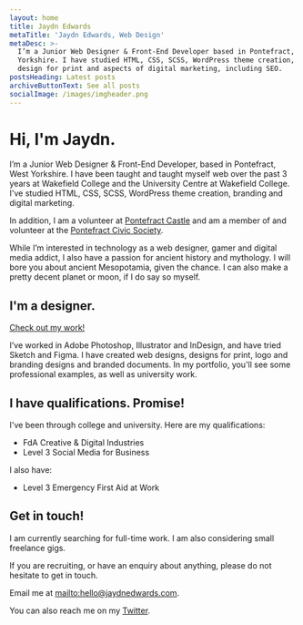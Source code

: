 ```yaml
---
layout: home
title: Jaydn Edwards
metaTitle: 'Jaydn Edwards, Web Design'
metaDesc: >-
  I’m a Junior Web Designer & Front-End Developer based in Pontefract, West
  Yorkshire. I have studied HTML, CSS, SCSS, WordPress theme creation, some
  design for print and aspects of digital marketing, including SEO.
postsHeading: Latest posts
archiveButtonText: See all posts
socialImage: /images/imgheader.png
---
```

# Hi, I'm Jaydn.

I’m a Junior Web Designer & Front-End Developer, based in Pontefract, West Yorkshire. I have been taught and taught myself web over the past 3 years at Wakefield College and the University Centre at Wakefield College. I've studied HTML, CSS, SCSS, WordPress theme creation, branding and digital marketing.

In addition, I am a volunteer at [Pontefract Castle](https://www.pontefractcastle.co.uk/) and am a member of and volunteer at the [Pontefract Civic Society](https://www.pontefractcivicsociety.org.uk/).

While I’m interested in technology as a web designer, gamer and digital media addict, I also have a passion for ancient history and mythology. I will bore you about ancient Mesopotamia, given the chance. I can also make a pretty decent planet or moon, if I do say so myself.

## I'm a designer.

[Check out my work!](work)

I’ve worked in Adobe Photoshop, Illustrator and InDesign, and have tried Sketch and Figma. I have created web designs, designs for print, logo and branding designs and branded documents. In my portfolio, you'll see some professional examples, as well as university work.

## I have qualifications. Promise!

I've been through college and university. Here are my qualifications:

* FdA Creative & Digital Industries
* Level 3 Social Media for Business

I also have:

* Level 3 Emergency First Aid at Work

## Get in touch!

I am currently searching for full-time work. I am also considering small freelance gigs.

If you are recruiting, or have an enquiry about anything, please do not hesitate to get in touch. 

Email me at <mailto:hello@jaydnedwards.com>.

You can also reach me on my [Twitter](https://twitter.com/Jaydn_Edwards).
